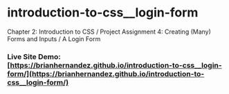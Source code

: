 # introduction-to-css__login-form
Chapter 2: Introduction to CSS / Project Assignment 4: Creating (Many) Forms and Inputs / A Login Form

### Live Site Demo: [https://brianhernandez.github.io/introduction-to-css__login-form/](https://brianhernandez.github.io/introduction-to-css__login-form/)
